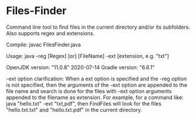 # Files-Finder
Command line tool to find files in the current directory and/or its subfolders. Also supports regex and extensions.

Compile: javac FilesFinder.java

Usage: java -reg [Regex] [or] [FileName] -ext [extension, e.g. "txt"]

OpenJDK version: "11.0.8" 2020-07-14
Gradle version: "6.6.1"

-ext option clarification:
When a ext option is specified and the -reg option is not specified, then the arguments of the -ext option are appended
to the file name and search is done for the files with -ext option arguments appended to the filename as extension.
For example, for a command like: java "hello.txt" -ext "txt,pdf", then FindFiles will look for the files "hello.txt.txt" and "hello.txt.pdf"
in the current directory.

